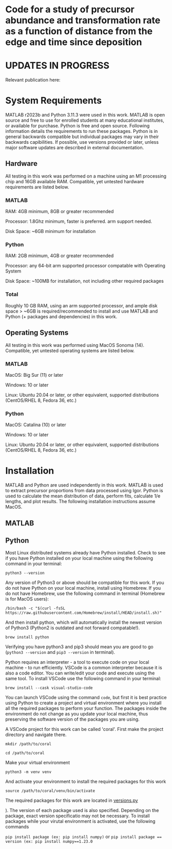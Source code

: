 # Code for a study of precursor abundance and transformation rate as a function of distance from the edge and time since deposition

# UPDATES IN PROGRESS
Relevant publication here: 
# System Requirements
MATLAB r2023b and Python 3.11.3 were used in this work. MATLAB is open source and free to use for enrolled students at many educational institutes, or available for purchase. Python is free and open source. Following information details the requirements to run these packages. Python is in general backwards compatible but individual packages may vary in their backwards capibilities. If possible, use versions provided or later, unless major software updates are described in external documentation. 
## Hardware 
All testing in this work was performed on a machine using an M1 processing chip and 16GB available RAM. Compatible, yet untested hardware requirements are listed below.
### MATLAB
RAM: 4GB minimum, 8GB or greater recommended

Processor: 1.8Ghz minimum, faster is preferred. arm support needed.

Disk Space: ~6GB minimum for installation

### Python
RAM: 2GB minimum, 4GB or greater recommended

Processor: any 64-bit arm supported processor compatable with Operating System

Disk Space: ~100MB for installation, not including other required packages

### Total
Roughly 10 GB RAM, using an arm supported processor, and ample disk space > ~6GB is required/recommended to install and use MATLAB and Python (+ packages and dependencies) in this work.
## Operating Systems
All testing in this work was performed using MacOS Sonoma (14). Compatible, yet untested operating systems are listed below.
### MATLAB
MacOS: Big Sur (11) or later

Windows: 10 or later

Linux: Ubuntu 20.04 or later, or other equivalent, supported distributions (CentOS/RHEL 8, Fedora 36, etc.)
### Python
MacOS: Catalina (10) or later

Windows: 10 or later

Linux: Ubuntu 20.04 or later, or other equivalent, supported distributions (CentOS/RHEL 8, Fedora 36, etc.)

# Installation
MATLAB and Python are used independently in this work. MATLAB is used to extract precursor proportions from data processed using Igor. Python is used to calculate the mean distribution of data, perform fits, calculate 1/e lengths, and plot results. The following installation instructions assume MacOS.
## MATLAB
## Python
Most Linux distributed systems already have Python installed. Check to see if you have Python installed on your local machine using the following command in your terminal:

`python3 --version`

Any version of Python3 or above should be compatible for this work. If you do not have Python on your local machine, install using Homebrew. If you do not have Homebrew, use the following command in terminal (Homebrew is for MacOS users):

`/bin/bash -c "$(curl -fsSL https://raw.githubusercontent.com/Homebrew/install/HEAD/install.sh)"`

And then install python, which will automatically install the newest version of Python3 (Python2 is outdated and not forward compatable!).

`brew install python`

Verifying you have python3 and pip3 should mean you are good to go (`python3 --version` and `pip3 --version` in terminal).

Python requires an interpreter - a tool to execute code on your local machine - to run efficiently. VSCode is a common interpreter because it is also a code editor. You can write/edit your code and execute using the same tool. To install VSCode use the following command in your terminal:

`brew install --cask visual-studio-code`

You can launch VSCode using the command `code`, but first it is best practice using Python to create a project and virtual environment where you install all the required packages to perform your function. The packages inside the environment do not change as you update your local machine, thus preserving the software version of the packages you are using.

A VSCode project for this work can be called 'coral'. First make the project directory and navigate there.

`mkdir /path/to/coral`

`cd /path/to/coral`

Make your virtual environment

`python3 -m venv venv`

And activate your environment to install the required packages for this work

`source /path/to/coral/venv/bin/activate`

The required packages for this work are located in [versions.py](https://github.com/zoerechav/Coral_Skeleton_Edge/blob/main/versions.py)

). The version of each package used is also specified. Depending on the package, exact version specificatio may not be necessary. To install packages while your virutal environment is activated, use the following commands

`pip install package (ex: pip install numpy)`
or
`pip install package == version (ex: pip install numpy==1.23.0`

